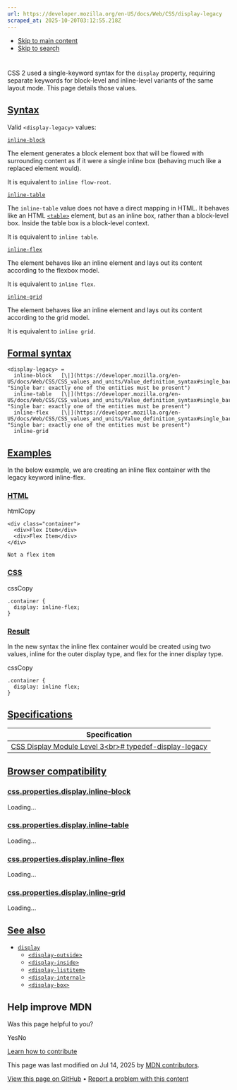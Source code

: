 ```yaml
---
url: https://developer.mozilla.org/en-US/docs/Web/CSS/display-legacy
scraped_at: 2025-10-20T03:12:55.218Z
---
```


- [Skip to main content](https://developer.mozilla.org/en-US/docs/Web/CSS/display-legacy#content)
- [Skip to search](https://developer.mozilla.org/en-US/docs/Web/CSS/display-legacy#search)

# <display-legacy>

CSS 2 used a single-keyword syntax for the `display` property, requiring separate keywords for block-level and inline-level variants of the same layout mode. This page details those values.

## [Syntax](https://developer.mozilla.org/en-US/docs/Web/CSS/display-legacy\#syntax)

Valid `<display-legacy>` values:

[`inline-block`](https://developer.mozilla.org/en-US/docs/Web/CSS/display-legacy#inline-block)

The element generates a block element box that will be flowed with surrounding content as if it were a single inline box (behaving much like a replaced element would).

It is equivalent to `inline flow-root`.

[`inline-table`](https://developer.mozilla.org/en-US/docs/Web/CSS/display-legacy#inline-table)

The `inline-table` value does not have a direct mapping in HTML. It behaves like an HTML [`<table>`](https://developer.mozilla.org/en-US/docs/Web/HTML/Reference/Elements/table) element, but as an inline box, rather than a block-level box. Inside the table box is a block-level context.

It is equivalent to `inline table`.

[`inline-flex`](https://developer.mozilla.org/en-US/docs/Web/CSS/display-legacy#inline-flex)

The element behaves like an inline element and lays out its content according to the flexbox model.

It is equivalent to `inline flex`.

[`inline-grid`](https://developer.mozilla.org/en-US/docs/Web/CSS/display-legacy#inline-grid)

The element behaves like an inline element and lays out its content according to the grid model.

It is equivalent to `inline grid`.

## [Formal syntax](https://developer.mozilla.org/en-US/docs/Web/CSS/display-legacy\#formal_syntax)

```
<display-legacy> =
  inline-block   [\|](https://developer.mozilla.org/en-US/docs/Web/CSS/CSS_values_and_units/Value_definition_syntax#single_bar "Single bar: exactly one of the entities must be present")
  inline-table   [\|](https://developer.mozilla.org/en-US/docs/Web/CSS/CSS_values_and_units/Value_definition_syntax#single_bar "Single bar: exactly one of the entities must be present")
  inline-flex    [\|](https://developer.mozilla.org/en-US/docs/Web/CSS/CSS_values_and_units/Value_definition_syntax#single_bar "Single bar: exactly one of the entities must be present")
  inline-grid

```

## [Examples](https://developer.mozilla.org/en-US/docs/Web/CSS/display-legacy\#examples)

In the below example, we are creating an inline flex container with the legacy keyword inline-flex.

### [HTML](https://developer.mozilla.org/en-US/docs/Web/CSS/display-legacy\#html)

htmlCopy

```
<div class="container">
  <div>Flex Item</div>
  <div>Flex Item</div>
</div>

Not a flex item

```

### [CSS](https://developer.mozilla.org/en-US/docs/Web/CSS/display-legacy\#css)

cssCopy

```
.container {
  display: inline-flex;
}

```

### [Result](https://developer.mozilla.org/en-US/docs/Web/CSS/display-legacy\#result)

In the new syntax the inline flex container would be created using two values, inline for the outer display type, and flex for the inner display type.

cssCopy

```
.container {
  display: inline flex;
}

```

## [Specifications](https://developer.mozilla.org/en-US/docs/Web/CSS/display-legacy\#specifications)

| Specification |
| --- |
| [CSS Display Module Level 3\<br>\# typedef-display-legacy](https://drafts.csswg.org/css-display/#typedef-display-legacy) |

## [Browser compatibility](https://developer.mozilla.org/en-US/docs/Web/CSS/display-legacy\#browser_compatibility)

### [css.properties.display.inline-block](https://developer.mozilla.org/en-US/docs/Web/CSS/display-legacy\#css.properties.display.inline-block)

Loading…

### [css.properties.display.inline-table](https://developer.mozilla.org/en-US/docs/Web/CSS/display-legacy\#css.properties.display.inline-table)

Loading…

### [css.properties.display.inline-flex](https://developer.mozilla.org/en-US/docs/Web/CSS/display-legacy\#css.properties.display.inline-flex)

Loading…

### [css.properties.display.inline-grid](https://developer.mozilla.org/en-US/docs/Web/CSS/display-legacy\#css.properties.display.inline-grid)

Loading…

## [See also](https://developer.mozilla.org/en-US/docs/Web/CSS/display-legacy\#see_also)

- [`display`](https://developer.mozilla.org/en-US/docs/Web/CSS/display)
  - [`<display-outside>`](https://developer.mozilla.org/en-US/docs/Web/CSS/display-outside)
  - [`<display-inside>`](https://developer.mozilla.org/en-US/docs/Web/CSS/display-inside)
  - [`<display-listitem>`](https://developer.mozilla.org/en-US/docs/Web/CSS/display-listitem)
  - [`<display-internal>`](https://developer.mozilla.org/en-US/docs/Web/CSS/display-internal)
  - [`<display-box>`](https://developer.mozilla.org/en-US/docs/Web/CSS/display-box)

## Help improve MDN

Was this page helpful to you?

YesNo

[Learn how to contribute](https://developer.mozilla.org/en-US/docs/MDN/Community/Getting_started)

This page was last modified on ⁨Jul 14, 2025⁩ by [MDN contributors](https://developer.mozilla.org/en-US/docs/Web/CSS/display-legacy/contributors.txt).


[View this page on GitHub](https://github.com/mdn/content/blob/main/files/en-us/web/css/display-legacy/index.md?plain=1 "Folder: ⁨en-us/web/css/display-legacy⁩ (Opens in a new tab)") • [Report a problem with this content](https://github.com/mdn/content/issues/new?template=page-report.yml&mdn-url=https%3A%2F%2Fdeveloper.mozilla.org%2Fen-US%2Fdocs%2FWeb%2FCSS%2Fdisplay-legacy&metadata=%3C%21--+Do+not+make+changes+below+this+line+--%3E%0A%3Cdetails%3E%0A%3Csummary%3EPage+report+details%3C%2Fsummary%3E%0A%0A*+Folder%3A+%60en-us%2Fweb%2Fcss%2Fdisplay-legacy%60%0A*+MDN+URL%3A+https%3A%2F%2Fdeveloper.mozilla.org%2Fen-US%2Fdocs%2FWeb%2FCSS%2Fdisplay-legacy%0A*+GitHub+URL%3A+https%3A%2F%2Fgithub.com%2Fmdn%2Fcontent%2Fblob%2Fmain%2Ffiles%2Fen-us%2Fweb%2Fcss%2Fdisplay-legacy%2Findex.md%0A*+Last+commit%3A+https%3A%2F%2Fgithub.com%2Fmdn%2Fcontent%2Fcommit%2F0cc9980e3b21c83d1800a428bc402ae1865326b2%0A*+Document+last+modified%3A+2025-07-14T14%3A43%3A58.000Z%0A%0A%3C%2Fdetails%3E "This will take you to GitHub to file a new issue.")
